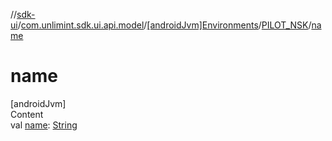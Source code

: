 //[sdk-ui](../../../../index.md)/[com.unlimint.sdk.ui.api.model](../../index.md)/[[androidJvm]Environments](../index.md)/[PILOT_NSK](index.md)/[name](name.md)



# name  
[androidJvm]  
Content  
val [name](name.md): [String](https://kotlinlang.org/api/latest/jvm/stdlib/kotlin/-string/index.html)  



